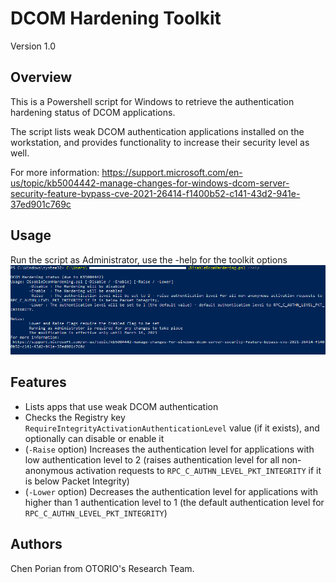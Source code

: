 # DCOM Hardening Toolkit
Version 1.0
## Overview
This is a Powershell script for Windows to retrieve the authentication hardening status of DCOM applications.

The script lists weak DCOM authentication applications installed on the workstation, and provides functionality to increase their security level as well.

For more information:
https://support.microsoft.com/en-us/topic/kb5004442-manage-changes-for-windows-dcom-server-security-feature-bypass-cve-2021-26414-f1400b52-c141-43d2-941e-37ed901c769c

## Usage
Run the script as Administrator, use the -help for the toolkit options 
![help command](help.png)

## Features
* Lists apps that use weak DCOM authentication
* Checks the Registry key `RequireIntegrityActivationAuthenticationLevel` value (if it exists), and optionally can disable or enable it
* (`-Raise` option) Increases the authentication level for applications with low authentication level to 2 (raises authentication level for all non-anonymous activation requests to `RPC_C_AUTHN_LEVEL_PKT_INTEGRITY` if it is below Packet Integrity)
* (`-Lower` option) Decreases the authentication level for applications with higher than 1 authentication level to 1 (the default authentication level for `RPC_C_AUTHN_LEVEL_PKT_INTEGRITY`)

## Authors
Chen Porian from OTORIO's Research Team.
